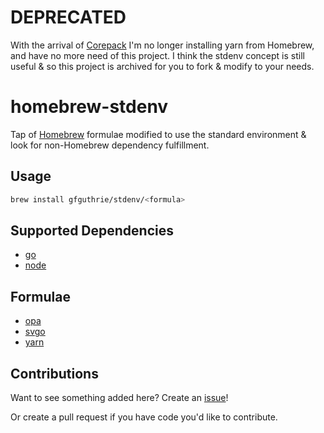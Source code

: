 # DEPRECATED
With the arrival of [Corepack](https://nodejs.org/dist/latest/docs/api/corepack.html) I'm no longer installing yarn from Homebrew, and have no more need of this project. I think the stdenv concept is still useful & so this project is archived for you to fork &amp; modify to your needs.

# homebrew-stdenv
Tap of [Homebrew](https://github.com/Homebrew) formulae modified to use the standard environment &amp; look for non-Homebrew dependency fulfillment.

## Usage
```sh
brew install gfguthrie/stdenv/<formula>
```

## Supported Dependencies
- [go](https://github.com/gfguthrie/homebrew-stdenv/blob/master/std_requirements/std_go_requirement.rb)
- [node](https://github.com/gfguthrie/homebrew-stdenv/blob/master/std_requirements/std_node_requirement.rb)

## Formulae
- [opa](https://github.com/gfguthrie/homebrew-stdenv/blob/master/Formula/opa.rb)
- [svgo](https://github.com/gfguthrie/homebrew-stdenv/blob/master/Formula/svgo.rb)
- [yarn](https://github.com/gfguthrie/homebrew-stdenv/blob/master/Formula/yarn.rb)

## Contributions
Want to see something added here? Create an [issue](https://github.com/gfguthrie/homebrew-stdenv/issues/new)!

Or create a pull request if you have code you'd like to contribute.
